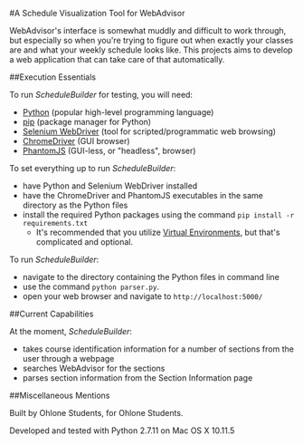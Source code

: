 #A Schedule Visualization Tool for WebAdvisor

WebAdvisor's interface is somewhat muddly and difficult to work through, but especially so when you're trying to figure out when exactly your classes are and what your weekly schedule looks like. This projects aims to develop a web application that can take care of that automatically.

##Execution Essentials

To run *ScheduleBuilder* for testing, you will need:
- [Python](https://www.python.org/downloads/) (popular high-level programming language)
- [pip](https://pip.pypa.io/en/stable/installing/) (package manager for Python)
- [Selenium WebDriver](http://www.seleniumhq.org/docs/03_webdriver.jsp) (tool for scripted/programmatic web browsing)
- [ChromeDriver](https://sites.google.com/a/chromium.org/chromedriver/) (GUI browser)
- [PhantomJS](http://phantomjs.org/) (GUI-less, or "headless", browser)

To set everything up to run *ScheduleBuilder*:
- have Python and Selenium WebDriver installed
- have the ChromeDriver and PhantomJS executables in the same directory as the Python files
- install the required Python packages using the command `pip install -r requirements.txt`
    * It's recommended that you utilize [Virtual Environments](http://docs.python-guide.org/en/latest/dev/virtualenvs/), but that's complicated and optional.

To run *ScheduleBuilder*:
- navigate to the directory containing the Python files in command line
- use the command `python parser.py`.
- open your web browser and navigate to `http://localhost:5000/`

##Current Capabilities

At the moment, *ScheduleBuilder*:
- takes course identification information for a number of sections from the user through a webpage
- searches WebAdvisor for the sections
- parses section information from the Section Information page

##Miscellaneous Mentions

Built by Ohlone Students, for Ohlone Students.

Developed and tested with Python 2.7.11 on Mac OS X 10.11.5
